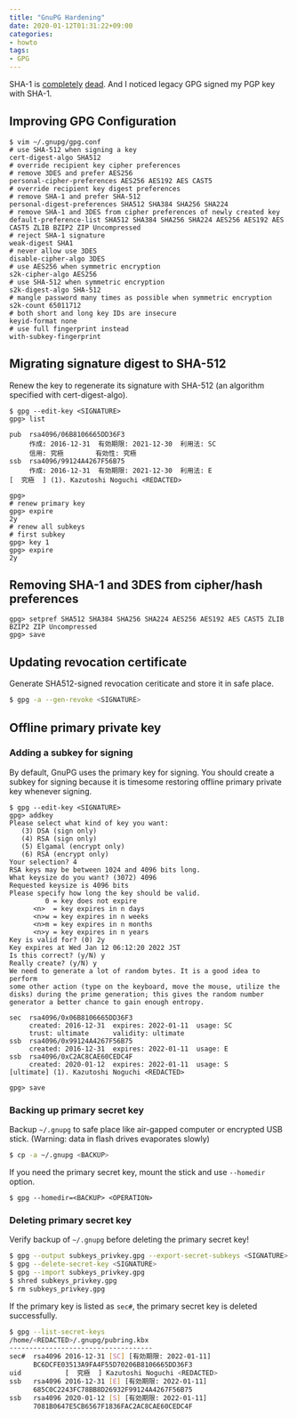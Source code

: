 ```yaml
---
title: "GnuPG Hardening"
date: 2020-01-12T01:31:22+09:00
categories:
- howto
tags:
- GPG
---
```


SHA-1 is [completely](https://sha-mbles.github.io/) [dead](https://shattered.io/). And I noticed legacy GPG signed my PGP key with SHA-1.

## Improving GPG Configuration
```
$ vim ~/.gnupg/gpg.conf
# use SHA-512 when signing a key
cert-digest-algo SHA512
# override recipient key cipher preferences
# remove 3DES and prefer AES256
personal-cipher-preferences AES256 AES192 AES CAST5
# override recipient key digest preferences
# remove SHA-1 and prefer SHA-512
personal-digest-preferences SHA512 SHA384 SHA256 SHA224
# remove SHA-1 and 3DES from cipher preferences of newly created key
default-preference-list SHA512 SHA384 SHA256 SHA224 AES256 AES192 AES CAST5 ZLIB BZIP2 ZIP Uncompressed
# reject SHA-1 signature
weak-digest SHA1
# never allow use 3DES
disable-cipher-algo 3DES
# use AES256 when symmetric encryption
s2k-cipher-algo AES256
# use SHA-512 when symmetric encryption
s2k-digest-algo SHA-512
# mangle password many times as possible when symmetric encryption
s2k-count 65011712
# both short and long key IDs are insecure
keyid-format none
# use full fingerprint instead
with-subkey-fingerprint
```

## Migrating signature digest to SHA-512
<!--more-->
Renew the key to regenerate its signature with SHA-512 (an algorithm specified with cert-digest-algo).

```
$ gpg --edit-key <SIGNATURE>
gpg> list

pub  rsa4096/06B8106665DD36F3
     作成: 2016-12-31  有効期限: 2021-12-30  利用法: SC  
     信用: 究極        有効性: 究極
ssb  rsa4096/99124A4267F56B75
     作成: 2016-12-31  有効期限: 2021-12-30  利用法: E   
[  究極  ] (1). Kazutoshi Noguchi <REDACTED>

gpg> 
# renew primary key
gpg> expire
2y
# renew all subkeys
# first subkey
gpg> key 1
gpg> expire
2y
```

## Removing SHA-1 and 3DES from cipher/hash preferences
```
gpg> setpref SHA512 SHA384 SHA256 SHA224 AES256 AES192 AES CAST5 ZLIB BZIP2 ZIP Uncompressed
gpg> save
```

## Updating revocation certificate
Generate SHA512-signed revocation ceriticate and store it in safe place.

```sh
$ gpg -a --gen-revoke <SIGNATURE>
```

## Offline primary private key
### Adding a subkey for signing
By default, GnuPG uses the primary key for signing. You should create a subkey for signing because it is timesome restoring offline primary private key whenever signing. 

```
$ gpg --edit-key <SIGNATURE>
gpg> addkey
Please select what kind of key you want:
   (3) DSA (sign only)
   (4) RSA (sign only)
   (5) Elgamal (encrypt only)
   (6) RSA (encrypt only)
Your selection? 4
RSA keys may be between 1024 and 4096 bits long.
What keysize do you want? (3072) 4096
Requested keysize is 4096 bits
Please specify how long the key should be valid.
         0 = key does not expire
      <n>  = key expires in n days
      <n>w = key expires in n weeks
      <n>m = key expires in n months
      <n>y = key expires in n years
Key is valid for? (0) 2y
Key expires at Wed Jan 12 06:12:20 2022 JST
Is this correct? (y/N) y
Really create? (y/N) y
We need to generate a lot of random bytes. It is a good idea to perform
some other action (type on the keyboard, move the mouse, utilize the
disks) during the prime generation; this gives the random number
generator a better chance to gain enough entropy.

sec  rsa4096/0x06B8106665DD36F3
     created: 2016-12-31  expires: 2022-01-11  usage: SC  
     trust: ultimate      validity: ultimate
ssb  rsa4096/0x99124A4267F56B75
     created: 2016-12-31  expires: 2022-01-11  usage: E   
ssb  rsa4096/0xC2AC8CAE60CEDC4F
     created: 2020-01-12  expires: 2022-01-11  usage: S   
[ultimate] (1). Kazutoshi Noguchi <REDACTED>

gpg> save
```

### Backing up primary secret key
Backup `~/.gnupg` to safe place like air-gapped computer or encrypted USB stick.
(Warning: data in flash drives evaporates slowly)

```sh
$ cp -a ~/.gnupg <BACKUP>
```

If you need the primary secret key, mount the stick and use `--homedir` option.

```
$ gpg --homedir=<BACKUP> <OPERATION>
```

### Deleting primary secret key
Verify backup of `~/.gnupg` before deleting the primary secret key!

```sh
$ gpg --output subkeys_privkey.gpg --export-secret-subkeys <SIGNATURE>
$ gpg --delete-secret-key <SIGNATURE>
$ gpg --import subkeys_privkey.gpg
$ shred subkeys_privkey.gpg
$ rm subkeys_privkey.gpg
```

If the primary key is listed as `sec#`, the primary secret key is deleted successfully.

```sh
$ gpg --list-secret-keys
/home/<REDACTED>/.gnupg/pubring.kbx
------------------------------------
sec#  rsa4096 2016-12-31 [SC] [有効期限: 2022-01-11]
      BC6DCFE03513A9FA4F55D70206B8106665DD36F3
uid           [  究極  ] Kazutoshi Noguchi <REDACTED>
ssb   rsa4096 2016-12-31 [E] [有効期限: 2022-01-11]
      685C0C2243FC78BB8D26932F99124A4267F56B75
ssb   rsa4096 2020-01-12 [S] [有効期限: 2022-01-11]
      7081B0647E5CB6567F1836FAC2AC8CAE60CEDC4F
```
